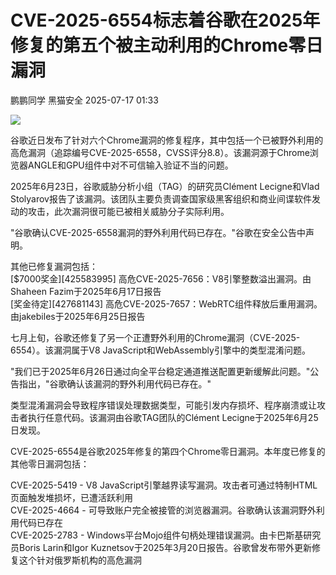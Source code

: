#  CVE-2025-6554标志着谷歌在2025年修复的第五个被主动利用的Chrome零日漏洞  
鹏鹏同学  黑猫安全   2025-07-17 01:33  
  
![](https://mmbiz.qpic.cn/sz_mmbiz_png/8dBEfDPEce9RicgwhiaiaMGaQeDBDN5uaoIg9mgevlnH4slKpiaEW3mpLiaiccs68icmIIJdekXONE2lroQek9Uib9EP7w/640?wx_fmt=png&from=appmsg "")  
  
谷歌近日发布了针对六个Chrome漏洞的修复程序，其中包括一个已被野外利用的高危漏洞（追踪编号CVE-2025-6558，CVSS评分8.8）。该漏洞源于Chrome浏览器ANGLE和GPU组件中对不可信输入验证不当的问题。  
  
2025年6月23日，谷歌威胁分析小组（TAG）的研究员Clément Lecigne和Vlad Stolyarov报告了该漏洞。该团队主要负责调查国家级黑客组织和商业间谍软件发动的攻击，此次漏洞很可能已被相关威胁分子实际利用。  
  
"谷歌确认CVE-2025-6558漏洞的野外利用代码已存在。"谷歌在安全公告中声明。  
  
其他已修复漏洞包括：  
[$7000奖金][425583995] 高危CVE-2025-7656：V8引擎整数溢出漏洞。由Shaheen Fazim于2025年6月17日报告  
[奖金待定][427681143] 高危CVE-2025-7657：WebRTC组件释放后重用漏洞。由jakebiles于2025年6月25日报告  
  
七月上旬，谷歌还修复了另一个正遭野外利用的Chrome漏洞（CVE-2025-6554）。该漏洞属于V8 JavaScript和WebAssembly引擎中的类型混淆问题。  
  
"我们已于2025年6月26日通过向全平台稳定通道推送配置更新缓解此问题。"公告指出，"谷歌确认该漏洞的野外利用代码已存在。"  
  
类型混淆漏洞会导致程序错误处理数据类型，可能引发内存损坏、程序崩溃或让攻击者执行任意代码。该漏洞由谷歌TAG团队的Clément Lecigne于2025年6月25日发现。  
  
CVE-2025-6554是谷歌2025年修复的第四个Chrome零日漏洞。本年度已修复的其他零日漏洞包括：  
  
CVE-2025-5419 - V8 JavaScript引擎越界读写漏洞。攻击者可通过特制HTML页面触发堆损坏，已遭活跃利用  
CVE-2025-4664 - 可导致账户完全被接管的浏览器漏洞。谷歌确认该漏洞野外利用代码已存在  
CVE-2025-2783 - Windows平台Mojo组件句柄处理错误漏洞。由卡巴斯基研究员Boris Larin和Igor Kuznetsov于2025年3月20日报告。谷歌曾发布带外更新修复这个针对俄罗斯机构的高危漏洞  
  
  
